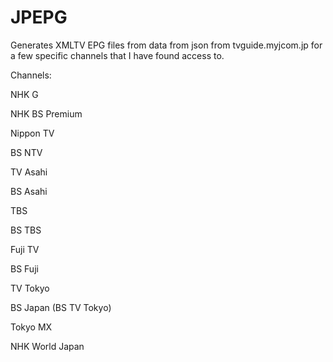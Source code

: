 # JPEPG
Generates XMLTV EPG files from data from json from tvguide.myjcom.jp for a few specific channels that I have found access to.

Channels:

NHK G

NHK BS Premium

Nippon TV

BS NTV

TV Asahi

BS Asahi

TBS

BS TBS

Fuji TV

BS Fuji

TV Tokyo

BS Japan (BS TV Tokyo)

Tokyo MX

NHK World Japan